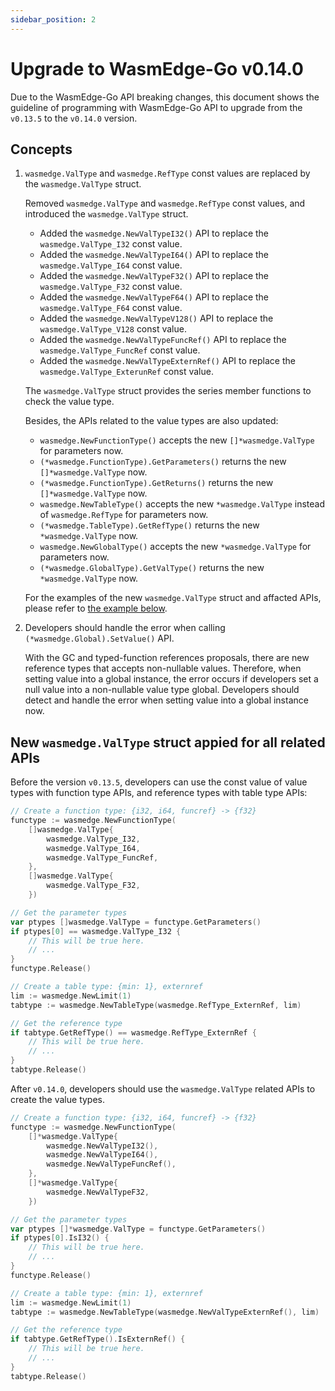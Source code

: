```yaml
---
sidebar_position: 2
---
```


# Upgrade to WasmEdge-Go v0.14.0

Due to the WasmEdge-Go API breaking changes, this document shows the guideline of programming with WasmEdge-Go API to upgrade from the `v0.13.5` to the `v0.14.0` version.

## Concepts

1. `wasmedge.ValType` and `wasmedge.RefType` const values are replaced by the `wasmedge.ValType` struct.

   Removed `wasmedge.ValType` and `wasmedge.RefType` const values, and introduced the `wasmedge.ValType` struct.

   * Added the `wasmedge.NewValTypeI32()` API to replace the `wasmedge.ValType_I32` const value.
   * Added the `wasmedge.NewValTypeI64()` API to replace the `wasmedge.ValType_I64` const value.
   * Added the `wasmedge.NewValTypeF32()` API to replace the `wasmedge.ValType_F32` const value.
   * Added the `wasmedge.NewValTypeF64()` API to replace the `wasmedge.ValType_F64` const value.
   * Added the `wasmedge.NewValTypeV128()` API to replace the `wasmedge.ValType_V128` const value.
   * Added the `wasmedge.NewValTypeFuncRef()` API to replace the `wasmedge.ValType_FuncRef` const value.
   * Added the `wasmedge.NewValTypeExternRef()` API to replace the `wasmedge.ValType_ExterunRef` const value.

   The `wasmedge.ValType` struct provides the series member functions to check the value type.

   Besides, the APIs related to the value types are also updated:

   * `wasmedge.NewFunctionType()` accepts the new `[]*wasmedge.ValType` for parameters now.
   * `(*wasmedge.FunctionType).GetParameters()` returns the new `[]*wasmedge.ValType` now.
   * `(*wasmedge.FunctionType).GetReturns()` returns the new `[]*wasmedge.ValType` now.
   * `wasmedge.NewTableType()` accepts the new `*wasmedge.ValType` instead of `wasmedge.RefType` for parameters now.
   * `(*wasmedge.TableType).GetRefType()` returns the new `*wasmedge.ValType` now.
   * `wasmedge.NewGlobalType()` accepts the new `*wasmedge.ValType` for parameters now.
   * `(*wasmedge.GlobalType).GetValType()` returns the new `*wasmedge.ValType` now.

   For the examples of the new `wasmedge.ValType` struct and affacted APIs, please refer to [the example below](#new-wasmedgevaltype-struct-appied-for-all-related-apis).

2. Developers should handle the error when calling `(*wasmedge.Global).SetValue()` API.

   With the GC and typed-function references proposals, there are new reference types that accepts non-nullable values.
   Therefore, when setting value into a global instance, the error occurs if developers set a null value into a non-nullable value type global.
   Developers should detect and handle the error when setting value into a global instance now.

## New `wasmedge.ValType` struct appied for all related APIs

Before the version `v0.13.5`, developers can use the const value of value types with function type APIs, and reference types with table type APIs:

```go
// Create a function type: {i32, i64, funcref} -> {f32}
functype := wasmedge.NewFunctionType(
    []wasmedge.ValType{
        wasmedge.ValType_I32,
        wasmedge.ValType_I64,
        wasmedge.ValType_FuncRef,
    },
    []wasmedge.ValType{
        wasmedge.ValType_F32,
    })

// Get the parameter types
var ptypes []wasmedge.ValType = functype.GetParameters()
if ptypes[0] == wasmedge.ValType_I32 {
    // This will be true here.
    // ...
} 
functype.Release()

// Create a table type: {min: 1}, externref
lim := wasmedge.NewLimit(1)
tabtype := wasmedge.NewTableType(wasmedge.RefType_ExternRef, lim)

// Get the reference type
if tabtype.GetRefType() == wasmedge.RefType_ExternRef {
    // This will be true here.
    // ...
}
tabtype.Release()
```

After `v0.14.0`, developers should use the `wasmedge.ValType` related APIs to create the value types.

```go
// Create a function type: {i32, i64, funcref} -> {f32}
functype := wasmedge.NewFunctionType(
    []*wasmedge.ValType{
        wasmedge.NewValTypeI32(),
        wasmedge.NewValTypeI64(),
        wasmedge.NewValTypeFuncRef(),
    },
    []*wasmedge.ValType{
        wasmedge.NewValTypeF32,
    })

// Get the parameter types
var ptypes []*wasmedge.ValType = functype.GetParameters()
if ptypes[0].IsI32() {
    // This will be true here.
    // ...
} 
functype.Release()

// Create a table type: {min: 1}, externref
lim := wasmedge.NewLimit(1)
tabtype := wasmedge.NewTableType(wasmedge.NewValTypeExternRef(), lim)

// Get the reference type
if tabtype.GetRefType().IsExternRef() {
    // This will be true here.
    // ...
}
tabtype.Release()
```
